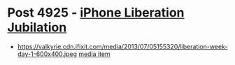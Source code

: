 # Post 4925 - [iPhone Liberation Jubilation](https://www.ifixit.com/News/4925/liberation-jubilation)

- https://valkyrie.cdn.ifixit.com/media/2013/07/05155320/liberation-week-day-1-600x400.jpeg [media item](media-28141.md)